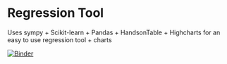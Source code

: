 Regression Tool
===============

Uses sympy + Scikit-learn + Pandas + HandsonTable + Highcharts for an easy to use regression tool + charts

[![Binder](https://mybinder.org/badge.svg)](https://mybinder.org/v2/gh/paulo-raca/jupyter-regression/master?filepath=velho/Optimizer.ipynb)
